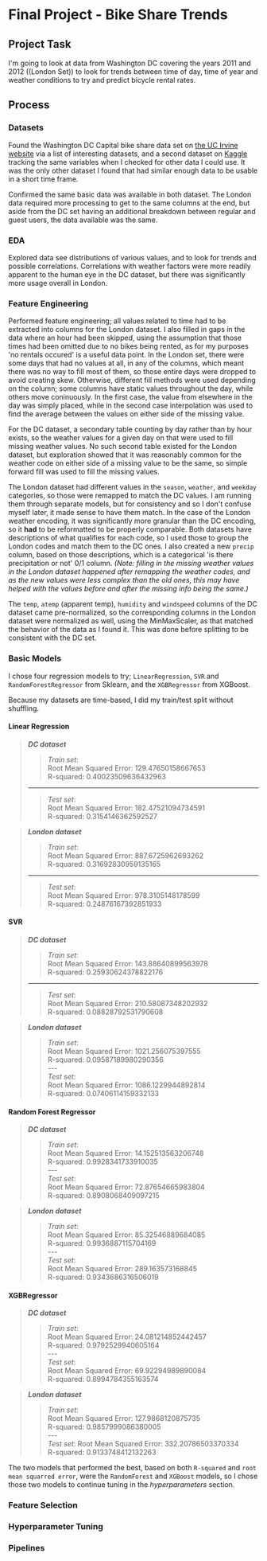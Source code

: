 # Final Project - Bike Share Trends

## Project Task
I'm going to look at data from Washington DC covering the years 2011 and 2012 ((London Set)) to look for trends between time of day, time of year and weather conditions to try and predict bicycle rental rates.

## Process

### Datasets
Found the Washington DC Capital bike share data set on [the UC Irvine website](https://archive.ics.uci.edu/dataset/275/bike+sharing+dataset) via a list of interesting datasets, and a second dataset on [Kaggle](https://www.kaggle.com/datasets/hmavrodiev/london-bike-sharing-dataset) tracking the same variables when I checked for other data I could use. It was the only other dataset I found that had similar enough data to be usable in a short time frame. 

Confirmed the same basic data was available in both dataset. The London data required more processing to get to the same columns at the end, but aside from the DC set having an additional breakdown between regular and guest users, the data available was the same. 
<p>

</p>

### EDA
Explored data see distributions of various values, and to look for trends and possible correlations. Correlations with weather factors were more readily apparent to the human eye in the DC dataset, but there was significantly more usage overall in London.
<p>

</p>

### Feature Engineering
Performed feature engineering; all values related to time had to be extracted into columns for the London dataset. I also filled in gaps in the data where an hour had been skipped, using the assumption that those times had been omitted due to no bikes being rented, as for my purposes 'no rentals occured' is a useful data point. In the London set, there were some days that had no values at all, in any of the columns, which meant there was no way to fill most of them, so those entire days were dropped to avoid creating skew. Otherwise, different fill methods were used depending on the column; some columns have static values throughout the day, while others move coninuously. In the first case, the value from elsewhere in the day was simply placed, while in the second case interpolation was used to find the average between the values on either side of the missing value. 

For the DC dataset, a secondary table counting by day rather than by hour exists, so the weather values for a given day on that were used to fill missing weather values. No such second table existed for the London dataset, but exploration showed that it was reasonably common for the weather code on either side of a missing value to be the same, so simple forward fill was used to fill the missing values. 

The London dataset had different values in the `season`, `weather`, and `weekday` categories, so those were remapped to match the DC values. I am running them through separate models, but for consistency and so I don't confuse myself later, it made sense to have them match. In the case of the London weather encoding, it was significantly more granular than the DC encoding, so it **had** to be reformatted to be properly comparable. Both datasets have descriptions of what qualifies for each code, so I used those to group the London codes and match them to the DC ones. I also created a new `precip` column, based on those descriptions, which is a categorical 'is there precipitation or not' 0/1 column.
_(Note: filling in the missing weather values in the London dataset happened after remapping the weather codes, and as the new values were less complex than the old ones, this may have helped with the values before and after the missing info being the same.)_

The `temp`, `atemp` (apparent temp), `humidity` and `windspeed` columns of the DC dataset came pre-normalized, so the corresponding columns in the London dataset were normalized as well, using the MinMaxScaler, as that matched the behavior of the data as I found it. This was done before splitting to be consistent with the DC set. 
<p>

</p>

### Basic Models

I chose four regression models to try; `LinearRegression`, `SVR` and `RandomForestRegressor` from Sklearn, and the `XGBRegressor` from XGBoost. 

Because my datasets are time-based, I did my train/test split without shuffling.
<p>

</p>

#### **Linear Regression**<br>

>**_DC dataset_**<br>
>>_Train set_:<br>
>>Root Mean Squared Error: 129.47650158667653<br>
>>R-squared: 0.40023509636432963<br>
>---
>>_Test set_:<br>
>>Root Mean Squared Error: 182.47521094734591<br>
>>R-squared: 0.3154146362592527<br>


>_**London dataset**_<br>
>>_Train set_:<br>
>>Root Mean Squared Error: 887.6725962693262<br>
>>R-squared: 0.31692830959135165<br>
>---
>>_Test set_:<br>
>>Root Mean Squared Error: 978.3105148178599<br>
>>R-squared: 0.24876167392851933<br>

#### **SVR**<br>

>**_DC dataset_** <br>
>>_Train set_:<br>
>>Root Mean Squared Error: 143.88640899563978<br>
>>R-squared: 0.25930624378822176<br>
>---
>>_Test set_:<br>
>>Root Mean Squared Error: 210.58087348202932<br>
>>R-squared: 0.08828792531790608<br>


>**_London dataset_**  <br>
>>_Train set_:<br>
>>Root Mean Squared Error: 1021.256075397555<br>
>>R-squared: 0.09587189980290356<br>
>---<br>
>>_Test set_:<br>
>>Root Mean Squared Error: 1086.1229944892814<br>
>>R-squared: 0.07406114159332133<br>


#### **Random Forest Regressor**<br>

>**_DC dataset_** <br>
>>_Train set_:<br>
>>Root Mean Squared Error: 14.152513563206748<br>
>>R-squared: 0.9928341733910035<br>
>---<br>
>>_Test set_:<br>
>>Root Mean Squared Error: 72.87654665983804<br>
>>R-squared: 0.8908068409097215<br>


>_**London dataset**_ <br>
>>_Train set_:<br>
>>Root Mean Squared Error: 85.32546889684085<br>
>>R-squared: 0.9936887115704169<br>
>---<br>
>>_Test set_:<br>
>>Root Mean Squared Error: 289.163573168845<br>
>>R-squared: 0.9343686316506019<br>


#### **XGBRegressor**<br>

>**_DC dataset_** <br>
>>_Train set_:<br>
>>Root Mean Squared Error: 24.081214852442457<br>
>>R-squared: 0.9792529940605164<br>
>---<br>
>>_Test set_:<br>
>>Root Mean Squared Error: 69.92294989890084<br>
>>R-squared: 0.8994784355163574<br>


>**_London dataset_**<br>
>>_Train set_:<br>
>>Root Mean Squared Error: 127.9868120875735<br>
>>R-squared: 0.9857999086380005<br>
>>---<br>
>>_Test set_:
>>Root Mean Squared Error: 332.20786503370334<br>
>>R-squared: 0.9133748412132263<br>

<p>

The two models that performed the best, based on both `R-squared` and `root mean squarred error`, were the `RandomForest` and `XGBoost` models, so I chose those two models to continue tuning in the *hyperparameters* section.
<br>
</p>

### Feature Selection



### Hyperparameter Tuning



### Pipelines